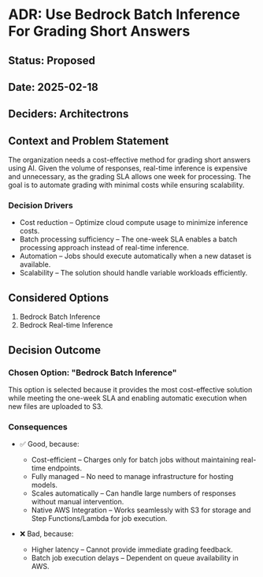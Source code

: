 # ADR: Use Bedrock Batch Inference For Grading Short Answers

## Status: Proposed  
## Date: 2025-02-18  
## Deciders: Architectrons

## Context and Problem Statement

The organization needs a cost-effective method for grading short answers using AI. Given the volume of responses, real-time inference is expensive and unnecessary, as the grading SLA allows one week for processing. The goal is to automate grading with minimal costs while ensuring scalability.

### Decision Drivers

- Cost reduction – Optimize cloud compute usage to minimize inference costs.  
- Batch processing sufficiency – The one-week SLA enables a batch processing approach instead of real-time inference.  
- Automation – Jobs should execute automatically when a new dataset is available.  
- Scalability – The solution should handle variable workloads efficiently.  

## Considered Options

1. Bedrock Batch Inference
2. Bedrock Real-time Inference

## Decision Outcome

### Chosen Option: "Bedrock Batch Inference"  
This option is selected because it provides the most cost-effective solution while meeting the one-week SLA and enabling automatic execution when new files are uploaded to S3.

### Consequences

- ✅ Good, because:
  - Cost-efficient – Charges only for batch jobs without maintaining real-time endpoints.  
  - Fully managed – No need to manage infrastructure for hosting models.  
  - Scales automatically – Can handle large numbers of responses without manual intervention.  
  - Native AWS Integration – Works seamlessly with S3 for storage and Step Functions/Lambda for job execution.  

- ❌ Bad, because:
  - Higher latency – Cannot provide immediate grading feedback.  
  - Batch job execution delays – Dependent on queue availability in AWS.  
